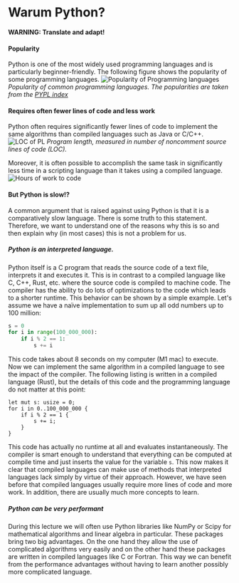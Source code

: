 # Warum Python?

**WARNING: Translate and adapt!**

#### Popularity
Python is one of the most widely used programming languages and is particularly beginner-friendly.
The following figure shows the popularity of some programming languages. 
![Popularity of Programming languages](figures/00_introduction/popularity_pypl_04_2022.svg)
*Popularity of common programming languages. The popularities are taken
from the [PYPL index](https://pypl.github.io/PYPL.html)*

#### Requires often fewer lines of code and less work
Python often requires significantly fewer lines of code to implement 
the same algorithms than compiled languages such as Java or C/C++. 
![LOC of PL](figures/00_introduction/loc.png)
*Program length, measured in number of noncomment source lines of code 
(LOC).*

Moreover, it is often possible to accomplish the same task in significantly 
less time in a scripting language than it takes using a compiled language. 
![Hours of work to code](figures/00_introduction/hours.png)

#### But Python is slow!?

A common argument that is raised against using Python is that it is a 
comparatively slow language. 
There is some truth to this statement. 
Therefore, we want to understand one of the reasons why this is so 
and then explain why (in most cases) this is not a problem for us. 

##### Python is an interpreted language. 
Python itself is a C program that reads the source code of a text file,
interprets it and executes it. This is in contrast to a compiled
language like C, C++, Rust, etc. where the source code is compiled to machine
code. The compiler has the ability to do lots of optimizations to the
code which leads to a shorter runtime. 
This behavior can be shown by a simple example. Let's assume we have a
na&iuml;ve implementation to sum up all odd numbers up to 100 million:
```python
s = 0
for i in range(100_000_000):
    if i % 2 == 1:
        s += i
```
This code takes about 8 seconds on my computer (M1 mac) to execute. 
Now we can implement the same algorithm in a compiled language to see
the impact of the compiler. The following listing is written in 
a compiled language (Rust),
but the details of this code and the programming language do not matter
at this point: 

```rust,no_run,no_playground
let mut s: usize = 0;
for i in 0..100_000_000 {
    if i % 2 == 1 {
        s += i;
    }
}
```
This code has actually no runtime at all and evaluates instantaneously. 
The compiler is smart enough to understand that everything can be
computed at compile time and just inserts the value for the variable
`s`. This now makes it clear that compiled languages can make use of
methods that interpreted languages lack simply by virtue of their
approach. However, we have seen before that compiled languages usually
require more lines of code and more work. In addition, there are usually
much more concepts to learn. 

##### Python can be very performant 

During this lecture we will often
use Python libraries like NumPy or Scipy for mathematical algorithms and
linear algebra in particular. These packages bring two big advantages.
On the one hand they allow the use of complicated algorithms very easily and
on the other hand these packages are written in compiled languages like
C or Fortran. This way we can benefit from the performance advantages
without having to learn another possibly more complicated language. 

